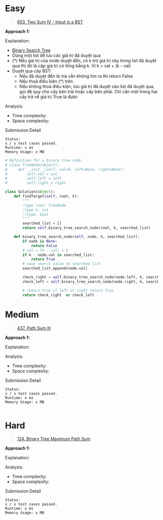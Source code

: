 # Easy
> [653. Two Sum IV - Input is a BST](https://leetcode.com/problems/two-sum-iv-input-is-a-bst/)

**Approach 1:**

Explanation:
- [Binary Search Tree](https://en.wikipedia.org/wiki/Binary_search_tree)
- Dùng một list để lưu các giá trị đã duyệt qua
- (*) Nếu giá trị của node duyệt đến, có k trừ giá trị này trong list đã duyệt qua thì đó là cặp giá trị có tổng bằng k. Vì k = val + (k - val)
- Duyệt qua cây BST:
  - Nếu đã duyệt đến lá mà vẫn không tìm ra thì return False
  - Nếu thoả điều kiện (*) trên
  - Nếu không thoả điều kiện, lưu giá trị đã duyệt vào list đã duyệt qua, gọi đệ quy cho cây bên trái hoặc cây bên phải. Chỉ cần một trong hai cây trả về giá trị True là được

Analysis:
- Time complexity:
- Space complexity:

Submission Detail
```
Status:
x / x test cases passed.
Runtime: x ms
Memory Usage: x MB
```

```python
# Definition for a binary tree node.
# class TreeNode(object):
#     def __init__(self, val=0, left=None, right=None):
#         self.val = val
#         self.left = left
#         self.right = right

class Solution(object):
    def findTarget(self, root, k):
        """
        :type root: TreeNode
        :type k: int
        :rtype: bool
        """
        searched_list = []
        return self.binary_tree_search_node(root, k, searched_list)

    def binary_tree_search_node(self, node, k, searched_list):
        if node is None:
            return False
        # val + (k - val) = k
        if k - node.val in searched_list:
            return True
        # save search value to searched list
        searched_list.append(node.val)

        check_right = self.binary_tree_search_node(node.left, k, searched_list)
        check_left = self.binary_tree_search_node(node.right, k, searched_list)

        # return true if left or right return True
        return check_right  or check_left
```

# Medium
> [437. Path Sum III](https://leetcode.com/problems/path-sum-iii/)

**Approach 1:**

Explanation:


Analysis:
- Time complexity:
- Space complexity:

Submission Detail
```
Status:
x / x test cases passed.
Runtime: x ms
Memory Usage: x MB
```

```python
```

# Hard
> [124. Binary Tree Maximum Path Sum](https://leetcode.com/problems/binary-tree-maximum-path-sum/)

**Approach 1:**

Explanation:


Analysis:
- Time complexity:
- Space complexity:

Submission Detail
```
Status:
x / x test cases passed.
Runtime: x ms
Memory Usage: x MB
```

```python
```